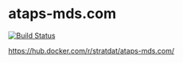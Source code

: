 # ataps-mds.com

[![Build Status](https://travis-ci.org/strategicdata/ataps-mds.com.svg?branch=master)](https://travis-ci.org/strategicdata/ataps-mds.com)

https://hub.docker.com/r/stratdat/ataps-mds.com/
